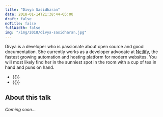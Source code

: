 ```yaml
---
title: "Divya Sasidharan"
date: 2018-01-14T21:38:44-05:00
draft: false
noTitle: false
fullWidth: false
img: "/img/2018/divya-sasidharan.jpg"
---
```


Divya is a developer who is passionate about open source and good documentation. She currently works as a developer advocate at [Netlify](https://www.netlify.com/), the fastest growing automation and hosting platform for modern websites. You will most likely find her in the sunniest spot in the room with a cup of tea in hand and puns on hand.

<ul class="list-unstyled">
	<li>{{<twitter url="shortdiv">}}</li>
	<li>{{<website url="http://shortdiv.com">}}</li>
</ul>

## About this talk

*Coming soon...*